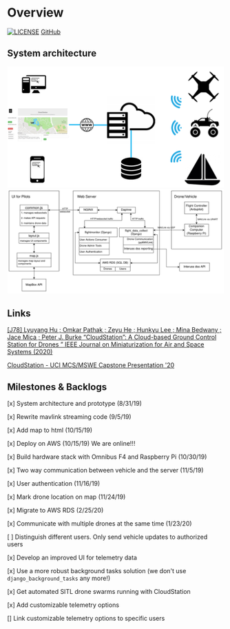 # Overview
[![LICENSE](https://img.shields.io/badge/license-GPL--3.0-brightgreen)](https://github.com/CloudStationTeam) [GitHub](https://github.com/CloudStationTeam)
## System architecture
![CloudStation diagram](images/cloud_station_diagram.png "System Architecture")  
![System architecture diagram](images/system_diagram.png "System Architecture") 

## Links
[[J78] Lyuyang Hu ; Omkar Pathak ; Zeyu He ; Hunkyu Lee ; Mina Bedwany ; Jace Mica ; Peter J. Burke “CloudStation”: A Cloud-based Ground Control Station for Drones ” IEEE Journal on Miniaturization for Air and Space Systems (2020)](http://www.burkelab.com/wp-content/uploads/%E2%80%9CCloudStation%E2%80%9D-A-Cloud-based-Ground-Control-Station-for-Drones.pdf)

[CloudStation - UCI MCS/MSWE Capstone Presentation '20](https://youtu.be/aJPaCRSWjKY)

## Milestones & Backlogs
[x] System architecture and prototype (8/31/19)

[x] Rewrite mavlink streaming code (9/5/19) 

[x] Add map to html (10/15/19)  

[x] Deploy on AWS (10/15/19) We are online!!!  

[x] Build hardware stack with Omnibus F4 and Raspberry Pi (10/30/19)  

[x] Two way communication between vehicle and the server (11/5/19) 

[x] User authentication (11/16/19)  

[x] Mark drone location on map (11/24/19)  

[x] Migrate to AWS RDS (2/25/20) 

[x] Communicate with multiple drones at the same time (1/23/20)  

[ ] Distinguish different users. Only send vehicle updates to authorized users  

[x] Develop an improved UI for telemetry data   

[x] Use a more robust background tasks solution (we don't use `django_background_tasks` any more!)

[x] Get automated SITL drone swarms running with CloudStation

[x] Add customizable telemetry options

[] Link customizable telemetry options to specific users
